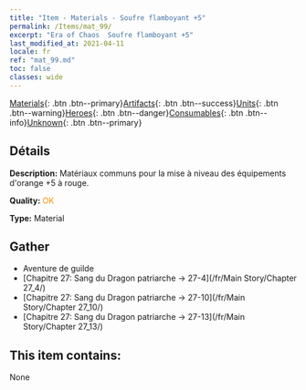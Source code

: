```yaml
---
title: "Item - Materials - Soufre flamboyant +5"
permalink: /Items/mat_99/
excerpt: "Era of Chaos  Soufre flamboyant +5"
last_modified_at: 2021-04-11
locale: fr
ref: "mat_99.md"
toc: false
classes: wide
---
```

 [Materials](/fr/Items/){: .btn .btn--primary}[Artifacts](/fr/Items/Artifacts/){: .btn .btn--success}[Units](/fr/Items/Units/){: .btn .btn--warning}[Heroes](/fr/Items/Heroes/){: .btn .btn--danger}[Consumables](/fr/Items/Consumables/){: .btn .btn--info}[Unknown](/fr/Items/Unknown/){: .btn .btn--primary}

## Détails
 **Description:** Matériaux communs pour la mise à niveau des équipements d'orange +5 à rouge.

 **Quality:** <span style="color: #FF8C00">OK</span>

 **Type:** Material

## Gather

*    Aventure de guilde 
*    [Chapitre 27: Sang du Dragon patriarche -> 27-4](/fr/Main Story/Chapter 27_4/) 
*    [Chapitre 27: Sang du Dragon patriarche -> 27-10](/fr/Main Story/Chapter 27_10/) 
*    [Chapitre 27: Sang du Dragon patriarche -> 27-13](/fr/Main Story/Chapter 27_13/) 

## This item contains:

  None

